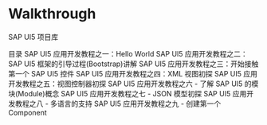 # Walkthrough
SAP UI5  项目库

目录
SAP UI5 应用开发教程之一：Hello World
SAP UI5 应用开发教程之二：SAP UI5 框架的引导过程(Bootstrap)讲解
SAP UI5 应用开发教程之三：开始接触第一个 SAP UI5 控件
SAP UI5 应用开发教程之四：XML 视图初探
SAP UI5 应用开发教程之五：视图控制器初探
SAP UI5 应用开发教程之六 - 了解 SAP UI5 的模块(Module)概念
SAP UI5 应用开发教程之七 - JSON 模型初探
SAP UI5 应用开发教程之八 - 多语言的支持
SAP UI5 应用开发教程之九 - 创建第一个 Component
